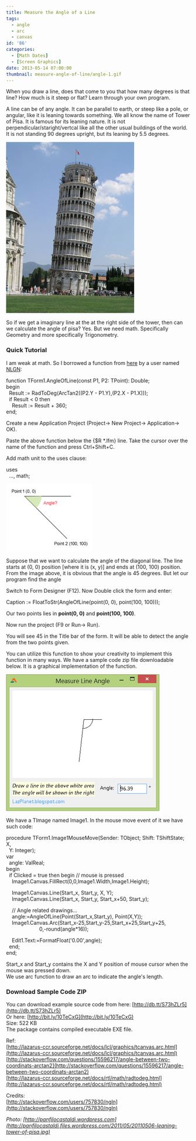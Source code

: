 ```yaml
---
title: Measure the Angle of a Line
tags:
  - angle
  - arc
  - canvas
id: '86'
categories:
  - [Math Dates]
  - [Screen Graphics]
date: 2013-05-14 07:00:00
thumbnail: measure-angle-of-line/angle-1.gif
---
```


When you draw a line, does that come to you that how many degrees is that line? How much is it steep or flat? Learn through your own program.
<!-- more -->
  
  
A line can be of any angle. It can be parallel to earth, or steep like a pole, or angular, like it is leaning towards something. We all know the name of Tower of Pisa. It is famous for its leaning nature. It is not perpendicular/staright/vertcal like all the other usual buildings of the world. It is not standing 90 degrees upright, but its leaning by 5.5 degrees.  
  

![Leaning tower of pisa](measure-angle-of-line/tower-of-pisa2.jpg "Leaning tower of pisa")

  
So if we get a imaginary line at the at the right side of the tower, then can we calculate the angle of pisa? Yes. But we need math. Specifically Geometry and more specifically Trigonometry.  
  

### Quick Tutorial

I am weak at math. So I borrowed a function from [here](http://stackoverflow.com/questions/15596217/angle-between-two-coordinats-arctan2) by a user named [NLGN](http://stackoverflow.com/users/757830/ngln):  
  

function TForm1.AngleOfLine(const P1, P2: TPoint): Double;  
begin  
  Result := RadToDeg(ArcTan2((P2.Y - P1.Y),(P2.X - P1.X)));  
  if Result < 0 then  
    Result := Result + 360;  
end;

  
Create a new Application Project (Project-> New Project-> Application-> OK).  
  
Paste the above function below the {$R \*.lfm} line. Take the cursor over the name of the function and press Ctrl+Shift+C.  
  
Add math unit to the uses clause:  

uses  
  ..., math;

  

![Find Angle from two points](measure-angle-of-line/angle-1.gif "Find Angle from two points")

  
Suppose that we want to calculate the angle of the diagonal line. The line starts at (0, 0) position \[where it is (x, y)\] and ends at (100, 100) position. From the image above, it is obvious that the angle is 45 degrees. But let our program find the angle  
  
Switch to Form Designer (F12). Now Double click the form and enter:  
  

Caption := FloatToStr(AngleOfLine(point(0, 0), point(100, 100)));

  
Our two points lies in **point(0, 0)** and **point(100, 100)**.  
  
Now run the project (F9 or Run-> Run).  
  
You will see 45 in the Title bar of the form. It will be able to detect the angle from the two points given.  
  
You can utilize this function to show your creativity to implement this function in many ways. We have a sample code zip file downloadable below. It is a graphical implementation of the function.  
  

![](measure-angle-of-line/measure-line-angle.gif)

  
  
  
  
  
We have a TImage named Image1. In the mouse move event of it we have such code:  
  

procedure TForm1.Image1MouseMove(Sender: TObject; Shift: TShiftState; X,  
  Y: Integer);  
var  
  angle: ValReal;  
begin  
  if Clicked = true then begin // mouse is pressed  
    Image1.Canvas.FillRect(0,0,Image1.Width,Image1.Height);  
  
    Image1.Canvas.Line(Start\_x, Start\_y, X, Y);  
    Image1.Canvas.Line(Start\_x, Start\_y, Start\_x+50, Start\_y);  
  
    // Angle related drawings...  
    angle:=AngleOfLine(Point(Start\_x,Start\_y), Point(X,Y));  
    Image1.Canvas.Arc(Start\_x-25,Start\_y-25,Start\_x+25,Start\_y+25,  
                       0,-round(angle\*16));  
  
    Edit1.Text:=FormatFloat('0.00',angle);  
  end;  
end;

  
Start\_x and Start\_y contains the X and Y position of mouse cursor when the mouse was pressed down.  
We use arc function to draw an arc to indicate the angle's length.  
  
  
  

### Download Sample Code ZIP

You can download example source code from here: [http://db.tt/S73hZLr5](http://db.tt/S73hZLr5)  
Or here: [http://bit.ly/10TeCxG](http://bit.ly/10TeCxG)  
Size: 522 KB  
The package contains compiled executable EXE file.  
  
  
Ref:  
[http://lazarus-ccr.sourceforge.net/docs/lcl/graphics/tcanvas.arc.html](http://lazarus-ccr.sourceforge.net/docs/lcl/graphics/tcanvas.arc.html)  
[http://stackoverflow.com/questions/15596217/angle-between-two-coordinats-arctan2](http://stackoverflow.com/questions/15596217/angle-between-two-coordinats-arctan2)  
[http://lazarus-ccr.sourceforge.net/docs/rtl/math/radtodeg.html](http://lazarus-ccr.sourceforge.net/docs/rtl/math/radtodeg.html)  
  
Credits:  
[http://stackoverflow.com/users/757830/ngln](http://stackoverflow.com/users/757830/ngln)  
  
_Photo: [http://panfilocastaldi.wordpress.com](http://panfilocastaldi.files.wordpress.com/2011/05/20110506-leaning-tower-of-pisa.jpg)_
